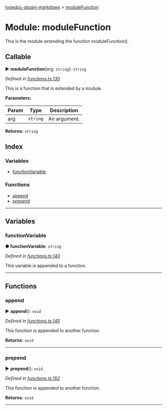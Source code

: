 [typedoc-plugin-markdown](../README.md) > [moduleFunction](../modules/modulefunction.md)



# Module: moduleFunction


This is the module extending the function moduleFunction().

## Callable
► **moduleFunction**(arg: *`string`*): `string`




*Defined in [functions.ts:130](https://bitbucket.org/owner/repository_name/src/master/src/functions.ts?fileviewer&amp;#x3D;file-view-default#functions.ts-130)*



This is a function that is extended by a module.


**Parameters:**

| Param | Type | Description |
| ------ | ------ | ------ |
| arg | `string`   |  An argument. |





**Returns:** `string`




## Index

### Variables

* [functionVariable](modulefunction.md#markdown-header-functionvariable)


### Functions

* [append](modulefunction.md#markdown-header-append)
* [prepend](modulefunction.md#markdown-header-prepend)



---
## Variables


###  functionVariable

**●  functionVariable**:  *`string`* 

*Defined in [functions.ts:140](https://bitbucket.org/owner/repository_name/src/master/src/functions.ts?fileviewer&amp;#x3D;file-view-default#functions.ts-140)*



This variable is appended to a function.




___


## Functions


###  append

► **append**(): `void`




*Defined in [functions.ts:145](https://bitbucket.org/owner/repository_name/src/master/src/functions.ts?fileviewer&amp;#x3D;file-view-default#functions.ts-145)*



This function is appended to another function.




**Returns:** `void`





___



###  prepend

► **prepend**(): `void`




*Defined in [functions.ts:152](https://bitbucket.org/owner/repository_name/src/master/src/functions.ts?fileviewer&amp;#x3D;file-view-default#functions.ts-152)*



This function is appended to another function.




**Returns:** `void`





___


